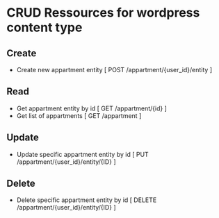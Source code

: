 # CRUD Ressources for wordpress content type

## Create
- Create new appartment entity [ POST /appartment/{user_id}/entity ]

## Read
- Get appartment entity by id [ GET /appartment/{id} ]
- Get list of appartments [ GET /appartment ]

## Update
- Update specific appartment entity by id [ PUT /appartment/{user_id}/entity/{ID} ]

## Delete
- Delete specific appartment entity by id [ DELETE /appartment/{user_id}/entity/{ID} ]